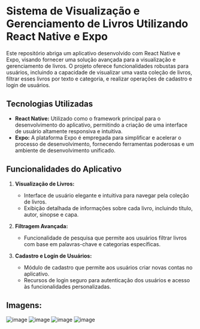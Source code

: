 # Sistema de Visualização e Gerenciamento de Livros Utilizando React Native e Expo

Este repositório abriga um aplicativo desenvolvido com React Native e Expo, visando fornecer uma solução avançada para a visualização e gerenciamento de livros. O projeto oferece funcionalidades robustas para usuários, incluindo a capacidade de visualizar uma vasta coleção de livros, filtrar esses livros por texto e categoria, e realizar operações de cadastro e login de usuários.

## Tecnologias Utilizadas

-   **React Native:** Utilizado como o framework principal para o desenvolvimento do aplicativo, permitindo a criação de uma interface de usuário altamente responsiva e intuitiva.
-   **Expo:** A plataforma Expo é empregada para simplificar e acelerar o processo de desenvolvimento, fornecendo ferramentas poderosas e um ambiente de desenvolvimento unificado.

## Funcionalidades do Aplicativo

1. **Visualização de Livros:**

    - Interface de usuário elegante e intuitiva para navegar pela coleção de livros.
    - Exibição detalhada de informações sobre cada livro, incluindo título, autor, sinopse e capa.

2. **Filtragem Avançada:**

    - Funcionalidade de pesquisa que permite aos usuários filtrar livros com base em palavras-chave e categorias específicas.

3. **Cadastro e Login de Usuários:**
    - Módulo de cadastro que permite aos usuários criar novas contas no aplicativo.
    - Recursos de login seguro para autenticação dos usuários e acesso às funcionalidades personalizadas.

## Imagens:

![image](./docs/images/homeScreen.jpeg)
![image](./docs/images/HomeFiltradaScreen.jpeg)
![image](./docs/images/detalhesLivroScreen.jpeg)
![image](./docs/images/usuarioScreen.jpeg)
